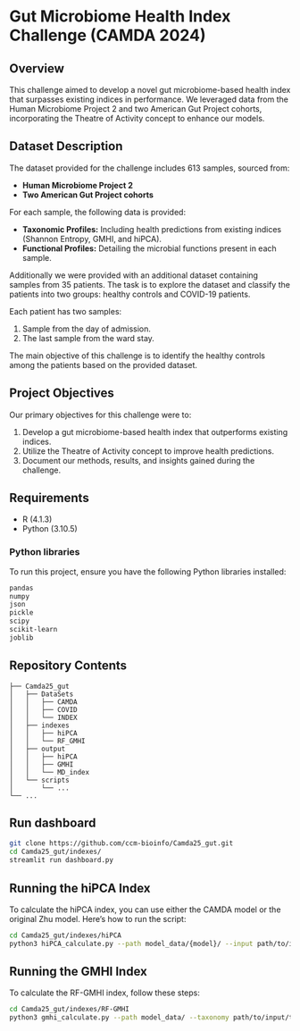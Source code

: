 # Gut Microbiome Health Index Challenge (CAMDA 2024)

## Overview

This challenge aimed to develop a novel gut microbiome-based health index that surpasses existing indices in performance. We leveraged data from the Human Microbiome Project 2 and two American Gut Project cohorts, incorporating the Theatre of Activity concept to enhance our models.

## Dataset Description

The dataset provided for the challenge includes 613 samples, sourced from:

- **Human Microbiome Project 2**
- **Two American Gut Project cohorts**

For each sample, the following data is provided:
- **Taxonomic Profiles:** Including health predictions from existing indices (Shannon Entropy, GMHI, and hiPCA).
- **Functional Profiles:** Detailing the microbial functions present in each sample.

Additionally we were provided with an additional dataset containing samples from 35 patients. The task is to explore the dataset and classify the patients into two groups: healthy controls and COVID-19 patients.

Each patient has two samples:
1. Sample from the day of admission.
2. The last sample from the ward stay.

The main objective of this challenge is to identify the healthy controls among the patients based on the provided dataset.


## Project Objectives

Our primary objectives for this challenge were to:
1. Develop a gut microbiome-based health index that outperforms existing indices.
2. Utilize the Theatre of Activity concept to improve health predictions.
3. Document our methods, results, and insights gained during the challenge.

## Requirements
- R (4.1.3)
- Python (3.10.5)

### Python libraries

To run this project, ensure you have the following Python libraries installed:

```bash
pandas
numpy
json
pickle
scipy
scikit-learn
joblib
```


## Repository Contents

```
├── Camda25_gut
│   ├── DataSets
│   │   ├── CAMDA
│   │   ├── COVID
│   │   └── INDEX 
│   ├── indexes
│   │   ├── hiPCA
│   │   └── RF_GMHI
│   ├── output
│   │   ├── hiPCA
│   │   ├── GMHI
│   │   └── MD_index
│   └── scripts
│       └── ...
└── ...
```

## Run dashboard

```bash
git clone https://github.com/ccm-bioinfo/Camda25_gut.git
cd Camda25_gut/indexes/
streamlit run dashboard.py
```

## Running the hiPCA Index

To calculate the hiPCA index, you can use either the CAMDA model or the original Zhu model. Here’s how to run the script:

   ```bash
   cd Camda25_gut/indexes/hiPCA
   python3 hiPCA_calculate.py --path model_data/{model}/ --input path/to/input --output output/directory/
   ```
## Running the GMHI Index

To calculate the RF-GMHI index, follow these steps:

```bash
cd Camda25_gut/indexes/RF-GMHI
python3 gmhi_calculate.py --path model_data/ --taxonomy path/to/input/taxonomy --pathways path/to/input/pathways
```

